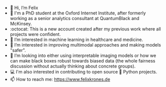 - 👋 Hi, I’m Felix
- 💼 I'm a PhD student at the Oxford Internet Institute, after formerly working as a senior analytics consultant at QuantumBlack and McKinsey.
- :octocat: This is a new account created after my previous work where all projects were confident.
- 👀 I’m interested in machine learning in healthcare and medicine.
- 👀 I’m interested in improving multimodal approaches and making models "safer".
- 🔭 I’m looking into either using interpretable imaging models or how we can make black boxes robust towards biased data (the whole fairness discussion without actually thinking about concrete groups). 
- 💻 I'm also interested in contributing to open source 🐍 Python projects.
- 📫 How to reach me: https://www.felixkrones.de

<!---
felixkrones/felixkrones is a ✨ special ✨ repository because its `README.md` (this file) appears on your GitHub profile.
You can click the Preview link to take a look at your changes.
--->
